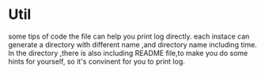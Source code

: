 # Util
some tips of code
the file can help you print log directly.
each instace can generate a directory with different name ,and directory name including time.
In the directory ,there is also including README file,to make you do some hints for yourself,
so it's convinent for you to print log.
